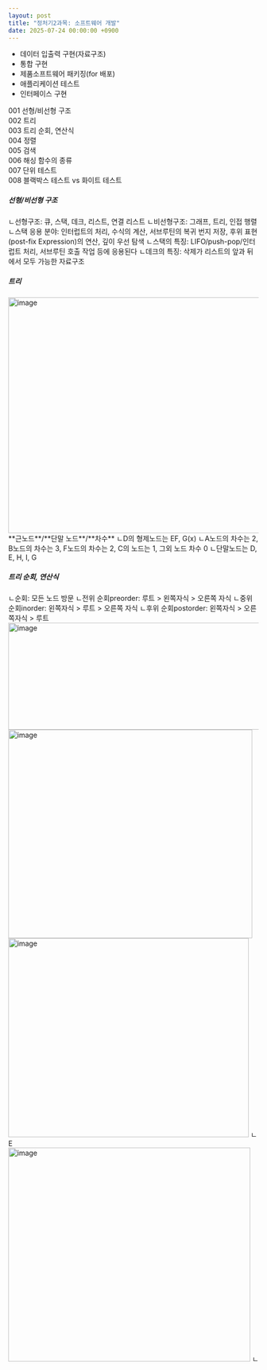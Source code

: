 ```yaml
---
layout: post
title: "정처기2과목: 소프트웨어 개발"
date: 2025-07-24 00:00:00 +0900
---
```


* 데이터 입출력 구현(자료구조)
* 통합 구현
* 제품소프트웨어 패키징(for 배포)
* 애플리케이션 테스트 
* 인터페이스 구현

001 선형/비선형 구조<br/>
002 트리<br/>
003 트리 순회, 연산식<br/>
004 정렬<br/>
005 검색<br/>
006 해싱 함수의 종류<br/>
007 단위 테스트<br/>
008 블랙박스 테스트 vs 화이트 테스트<br/>

##### 선형/비선형 구조
ㄴ선형구조: 큐, 스택, 데크, 리스트, 연결 리스트
ㄴ비선형구조: 그래프, 트리, 인접 행렬
ㄴ스택 응용 분야: 인터럽트의 처리, 수식의 계산, 서브루틴의 복귀 번지 저장, 후위 표현(post-fix Expression)의 연산, 깊이 우선 탐색
ㄴ스택의 특징: LIFO/push-pop/인터럽트 처리, 서브루틴 호출 작업 등에 응용된다
ㄴ데크의 특징: 삭제가 리스트의 앞과 뒤에서 모두 가능한 자료구조

##### 트리 
<img width="974" height="474" alt="image" src="https://github.com/user-attachments/assets/ef7311d0-5839-4c9a-bb68-6eddaadf0881" />
**근노드**/**단말 노드**/**차수**
ㄴD의 형제노드는 EF, G(x)
ㄴA노드의 차수는 2, B노드의 차수는 3, F노드의 차수는 2, C의 노드는 1, 그외 노드 차수 0 
ㄴ단말노드는 D, E, H, I, G


##### 트리 순회, 연산식 
ㄴ순회: 모든 노드 방문
ㄴ전위 순회preorder: 루트 > 왼쪽자식 > 오른쪽 자식
ㄴ중위 순회inorder: 왼쪽자식 > 루트 > 오른쪽 자식
ㄴ후위 순회postorder: 왼쪽자식 > 오른쪽자식 > 루트 
<img width="787" height="215" alt="image" src="https://github.com/user-attachments/assets/33386d81-335d-40a5-abe4-19a4b9d0f137" /><br/>
<img width="491" height="419" alt="image" src="https://github.com/user-attachments/assets/b87e4a4b-2969-4421-8c8c-9f021cf085a3" />
<img width="484" height="400" alt="image" src="https://github.com/user-attachments/assets/2384ddeb-c723-4ea2-9148-a774f72daca6" />
ㄴE<br/>
<img width="487" height="430" alt="image" src="https://github.com/user-attachments/assets/965a54b0-fcc1-4714-9a98-1d50183eeff9" />
ㄴ
#####

